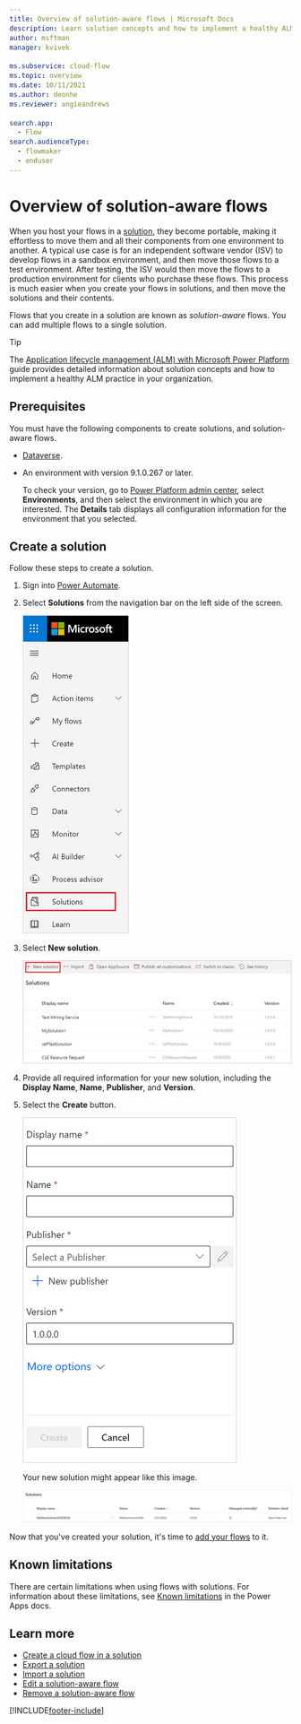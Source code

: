 ```yaml
---
title: Overview of solution-aware flows | Microsoft Docs
description: Learn solution concepts and how to implement a healthy ALM practice for flows.
author: msftman
manager: kvivek

ms.subservice: cloud-flow
ms.topic: overview
ms.date: 10/11/2021
ms.author: deonhe
ms.reviewer: angieandrews

search.app: 
  - Flow
search.audienceType: 
  - flowmaker
  - enduser
---
```


# Overview of solution-aware flows

When you host your flows in a [solution](/power-platform/alm/solution-concepts-alm), they become portable, making it effortless to move them and all their components from one environment to another. A typical use case is for an independent software vendor (ISV) to develop flows in a sandbox environment, and then move those flows to a test environment. After testing, the ISV would then move the flows to a production environment for clients who purchase these flows. This process is much easier when you create your flows in solutions, and then move the solutions and their contents.

Flows that you create in a solution are known as *solution-aware* flows. You can add multiple flows to a single solution.

> [!TIP]
> The [Application lifecycle management (ALM) with Microsoft Power Platform](/power-platform/alm/) guide provides detailed information about solution concepts and how to implement a healthy ALM practice in your organization.

## Prerequisites

You must have the following components to create solutions, and solution-aware flows.

- [Dataverse](/powerapps/maker/data-platform/data-platform-intro).
- An environment with version 9.1.0.267 or later.

  To check your version, go to [Power Platform admin center](https://admin.powerplatform.microsoft.com/), select **Environments**, and then select the environment in which you are interested. The **Details** tab displays all configuration information for the environment that you selected.

## Create a solution

Follow these steps to create a solution.

1. Sign into [Power Automate](https://flow.microsoft.com).
1. Select **Solutions** from the navigation bar on the left side of the screen.

   ![Screen shot of the left nav with solutions highlighted](./media/overview-solution-flows/left-nav-solution.png)

1. Select **New solution**.

   ![Select a new solution.](./media/overview-solution-flows/select-new-solution.png "Screen showing select new solution")

1. Provide all required information for your new solution, including the **Display Name**,  **Name**, **Publisher**, and **Version**.

1. Select the **Create** button.

   ![Screenshot displays the new solution screen.](./media/overview-solution-flows/new-solution.png "new solution properties screen")

   Your new solution might appear like this image.

   ![Displays the new solution.](./media/overview-solution-flows/new-solution-created.png "New solution showing on the *Solutions* screen")

Now that you've created your solution, it's time to [add your flows](./create-flow-solution.md) to it.

## Known limitations

There are certain limitations when using flows with solutions. For information about these limitations, see [Known limitations](/powerapps/maker/data-platform/solutions-overview#known-limitations) in the Power Apps docs.
  
## Learn more

- [Create a cloud flow in a solution](./create-flow-solution.md)
- [Export a solution](./export-flow-solution.md)
- [Import a solution](./import-flow-solution.md)
- [Edit a solution-aware flow](./edit-solution-aware-flow.md)
- [Remove a solution-aware flow](./remove-solution-aware-flow.md)


[!INCLUDE[footer-include](includes/footer-banner.md)]
